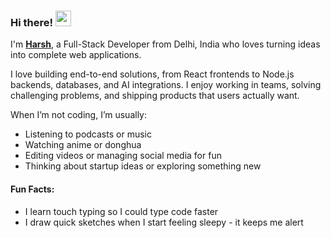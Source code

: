 ### Hi there! <img src="https://emojis.slackmojis.com/emojis/images/1536351075/4594/blob-wave.gif" width="25"/>

I'm [**Harsh**](https://thisisharsh7.vercel.app), a Full-Stack Developer from Delhi, India who loves turning ideas into complete web applications.

I love building end-to-end solutions, from React frontends to Node.js backends, databases, and AI integrations.
I enjoy working in teams, solving challenging problems, and shipping products that users actually want.

When I’m not coding, I’m usually:
- Listening to podcasts or music  
- Watching anime or donghua
- Editing videos or managing social media for fun  
- Thinking about startup ideas or exploring something new

#### Fun Facts:

- I learn touch typing so I could type code faster
- I draw quick sketches when I start feeling sleepy - it keeps me alert
